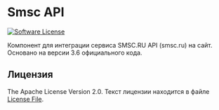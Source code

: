 # Smsc API
[![Software License][ico-license]](license.md)

Компонент для интеграции сервиса SMSC.RU API (smsc.ru) на сайт. Основано на версии 3.6 официального кода.

## Лицензия

The Apache License Version 2.0. Текст лицензии находится в файле [License File](license.md).

[ico-license]: https://img.shields.io/badge/license-Apache%202-brightgreen.svg?style=flat-square